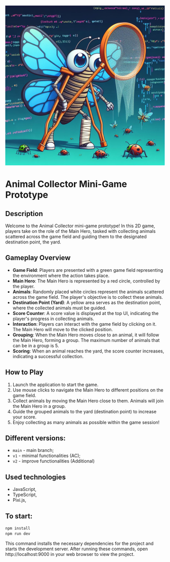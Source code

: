 ![Code Bugs Crutches](https://github.com/ShekhaninKyryl/pixi-first-run/blob/main/images/code_bugs_crutches.jpeg)

# Animal Collector Mini-Game Prototype

## Description

Welcome to the Animal Collector mini-game prototype! In this 2D game, players take on the role of the Main Hero, tasked with collecting animals scattered across the game field and guiding them to the designated destination point, the yard.

## Gameplay Overview

- **Game Field**: Players are presented with a green game field representing the environment where the action takes place.
- **Main Hero**: The Main Hero is represented by a red circle, controlled by the player.
- **Animals**: Randomly placed white circles represent the animals scattered across the game field. The player's objective is to collect these animals.
- **Destination Point (Yard)**: A yellow area serves as the destination point, where the collected animals must be guided.
- **Score Counter**: A score value is displayed at the top UI, indicating the player's progress in collecting animals.
- **Interaction**: Players can interact with the game field by clicking on it. The Main Hero will move to the clicked position.
- **Grouping**: When the Main Hero moves close to an animal, it will follow the Main Hero, forming a group. The maximum number of animals that can be in a group is 5.
- **Scoring**: When an animal reaches the yard, the score counter increases, indicating a successful collection.

## How to Play

1. Launch the application to start the game.
2. Use mouse clicks to navigate the Main Hero to different positions on the game field.
3. Collect animals by moving the Main Hero close to them. Animals will join the Main Hero in a group.
4. Guide the grouped animals to the yard (destination point) to increase your score.
5. Enjoy collecting as many animals as possible within the game session!

## Different versions:

- `main` - main branch;
- `v1` - minimal functionalities (AC);
- `v2` - improve functionalities (Additional)

## Used technologies

- JavaScript,
- TypeScript,
- Pixi.js,

## To start:

```bash
npm install
npm run dev
```

This command installs the necessary dependencies for the project and starts the development server. After running these commands, open http://localhost:9000 in your web browser to view the project.
